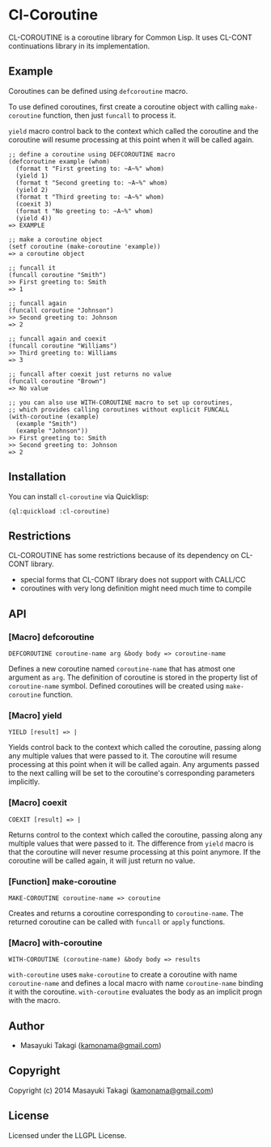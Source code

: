 # Cl-Coroutine

CL-COROUTINE is a coroutine library for Common Lisp. It uses CL-CONT continuations library in its implementation.

## Example

Coroutines can be defined using `defcoroutine` macro.

To use defined coroutines, first create a coroutine object with calling `make-coroutine` function, then just `funcall` to process it.

`yield` macro control back to the context which called the coroutine and the coroutine will resume processing at this point when it will be called again.

    ;; define a coroutine using DEFCOROUTINE macro
    (defcoroutine example (whom)
      (format t "First greeting to: ~A~%" whom)
      (yield 1)
      (format t "Second greeting to: ~A~%" whom)
      (yield 2)
      (format t "Third greeting to: ~A~%" whom)
      (coexit 3)
      (format t "No greeting to: ~A~%" whom)
      (yield 4))
    => EXAMPLE

    ;; make a coroutine object
    (setf coroutine (make-coroutine 'example))
    => a coroutine object

    ;; funcall it
    (funcall coroutine "Smith")
    >> First greeting to: Smith
    => 1

    ;; funcall again
    (funcall coroutine "Johnson")
    >> Second greeting to: Johnson
    => 2

    ;; funcall again and coexit
    (funcall coroutine "Williams")
    >> Third greeting to: Williams
    => 3

    ;; funcall after coexit just returns no value
    (funcall coroutine "Brown")
    => No value

    ;; you can also use WITH-COROUTINE macro to set up coroutines,
    ;; which provides calling coroutines without explicit FUNCALL
    (with-coroutine (example)
      (example "Smith")
      (example "Johnson"))
    >> First greeting to: Smith
    >> Second greeting to: Johnson
    => 2


## Installation

You can install `cl-coroutine` via Quicklisp:

    (ql:quickload :cl-coroutine)


## Restrictions

CL-COROUTINE has some restrictions because of its dependency on CL-CONT library.
* special forms that CL-CONT library does not support with CALL/CC
* coroutines with very long definition might need much time to compile


## API

### [Macro] defcoroutine

    DEFCOROUTINE coroutine-name arg &body body => coroutine-name

Defines a new coroutine named `coroutine-name` that has atmost one argument as `arg`. The definition of coroutine is stored in the property list of `coroutine-name` symbol. Defined coroutines will be created using `make-coroutine` function.

### [Macro] yield

    YIELD [result] => |

Yields control back to the context which called the coroutine, passing along any multiple values that were passed to it. The coroutine will resume processing at this point when it will be called again. Any arguments passed to the next calling will be set to the coroutine's corresponding parameters implicitly.

### [Macro] coexit

    COEXIT [result] => |

Returns control to the context which called the coroutine, passing along any multiple values that were passed to it. The difference from `yield` macro is that the coroutine will never resume processing at this point anymore. If the coroutine will be called again, it will just return no value.

### [Function] make-coroutine

    MAKE-COROUTINE coroutine-name => coroutine

Creates and returns a coroutine corresponding to `coroutine-name`. The returned coroutine can be called with `funcall` or `apply` functions.

### [Macro] with-coroutine

    WITH-COROUTINE (coroutine-name) &body body => results

`with-coroutine` uses `make-coroutine` to create a coroutine with name `coroutine-name` and defines a local macro with name `coroutine-name` binding it with the coroutine. `with-coroutine` evaluates the body as an implicit progn with the macro.


## Author

* Masayuki Takagi (kamonama@gmail.com)


## Copyright

Copyright (c) 2014 Masayuki Takagi (kamonama@gmail.com)

## License

Licensed under the LLGPL License.

